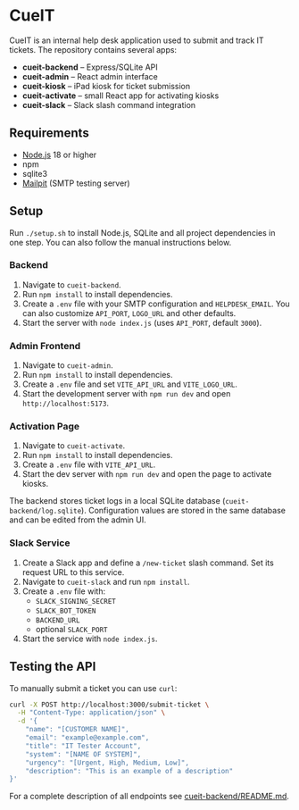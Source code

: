 # CueIT

CueIT is an internal help desk application used to submit and track IT tickets. The repository contains several apps:

- **cueit-backend** – Express/SQLite API
- **cueit-admin** – React admin interface
- **cueit-kiosk** – iPad kiosk for ticket submission
- **cueit-activate** – small React app for activating kiosks
- **cueit-slack** – Slack slash command integration

## Requirements
- [Node.js](https://nodejs.org/) 18 or higher
- npm
- sqlite3
- [Mailpit](https://github.com/axllent/mailpit) (SMTP testing server)

## Setup

Run `./setup.sh` to install Node.js, SQLite and all project dependencies in one step.
You can also follow the manual instructions below.

### Backend
1. Navigate to `cueit-backend`.
2. Run `npm install` to install dependencies.
3. Create a `.env` file with your SMTP configuration and `HELPDESK_EMAIL`.
   You can also customize `API_PORT`, `LOGO_URL` and other defaults.
4. Start the server with `node index.js` (uses `API_PORT`, default `3000`).

### Admin Frontend
1. Navigate to `cueit-admin`.
2. Run `npm install` to install dependencies.
3. Create a `.env` file and set `VITE_API_URL` and `VITE_LOGO_URL`.
4. Start the development server with `npm run dev` and open `http://localhost:5173`.

### Activation Page
1. Navigate to `cueit-activate`.
2. Run `npm install` to install dependencies.
3. Create a `.env` file with `VITE_API_URL`.
4. Start the dev server with `npm run dev` and open the page to activate kiosks.

The backend stores ticket logs in a local SQLite database (`cueit-backend/log.sqlite`).
Configuration values are stored in the same database and can be edited from the admin UI.

### Slack Service
1. Create a Slack app and define a `/new-ticket` slash command. Set its request URL to this service.
2. Navigate to `cueit-slack` and run `npm install`.
3. Create a `.env` file with:
   - `SLACK_SIGNING_SECRET`
   - `SLACK_BOT_TOKEN`
   - `BACKEND_URL`
   - optional `SLACK_PORT`
4. Start the service with `node index.js`.

## Testing the API

To manually submit a ticket you can use `curl`:

```bash
curl -X POST http://localhost:3000/submit-ticket \
  -H "Content-Type: application/json" \
  -d '{
    "name": "[CUSTOMER NAME]",
    "email": "example@example.com",
    "title": "IT Tester Account",
    "system": "[NAME OF SYSTEM]",
    "urgency": "[Urgent, High, Medium, Low]",
    "description": "This is an example of a description"
}'
```

For a complete description of all endpoints see
[cueit-backend/README.md](cueit-backend/README.md#api-endpoints).
